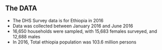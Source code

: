 ## The DATA

- The DHS Survey data is for Ethiopia in 2016
- Data was collected between January 2016 and June 2016
- 16,650 households were sampled, with 15,683 females surveyed, and 12,688 males
- In 2016, Total ethiopia population was 103.6 million persons

